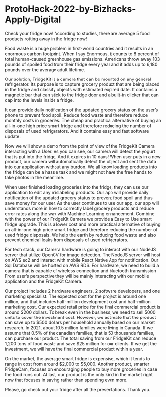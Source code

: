# ProtoHack-2022-by-Bizhacks-Apply-Digital

Check your fridge now! According to studies, there are average 5 food products rotting away in the fridge now!

Food waste is a huge problem in first-world countries and it results in an enormous carbon footprint. 
When I say Enormous, it counts to 8 percent of total human-caused greenhouse gas emissions. 
Americans throw away 103 pounds of spoiled food from their fridge every year and it adds up to 6,180 pounds over the average adult lifetime.


Our solution, FridgeKit is a camera that can be mounted on any general refrigerator. 
Its purpose is to capture grocery product that are being placed in the fridge and classify objects with estimated expired date. 
It contains a magnetic bar that can stick to the fridge door and a built-in clicker that can cap into the levels inside a fridge.

It can provide daily notification of the updated grocery status on the user’s phone to prevent food spoil.
Reduce food waste and therefore reduce monthly costs in groceries.
The cheap and practical alternative of buying an all-in-one high price smart fridge and therefore reducing the number of disposals of used refrigerators.
And it contains easy and fast software update.


Now we will show a demo from the point of view of the FridgeKit Camera interacting with a User.
As you can see, our camera will detect the yogurt that is put into the fridge. And it expires in 10 days! 
When user puts in a new product, our camera will automatically detect the object and sent the data into our application without any burdon. 
We all know loading products into the fridge can be a hassle task and we might not have the free hands to take photos in the meantime. 


When user finished loading groceries into the fridge, they can use our application to edit any mislabeling products. 
Our app will provide daily notification of the updated grocery status to prevent food spoil and thus save money for our user.
As the user continues to use our app, our app will understands more in how to correctly label grocery products and reduce error rates along the way with Machine Learning enhancement.
Combine with the power of our FridgeKit Camera we provide a Easy to Use smart fridge upgrade. 
This is a lower cost and more practical alternative of buying an all-in-one high price smart fridge and therefore reducing the number of used fridge disposals.
We help the earth by reducing food waste and also prevent chemical leaks from disposals of used refrigerators.


For tech stack, our Camera hardware is going to interact with our NodeJS server that utilize OpenCV for image detection. 
The NodeJS server will host on AWS ec2 and interact with mobile React Native App for notification. Our Sql Database will be hosted on AWS RDS.
For hardware, we need to build a camera that is capable of wireless connection and bluetooth transmission
From user’s perspective they will be mainly interacting with our mobile application and the FridgeKit Camera.


Our project includes 2 hardware engineers, 2 software developers, and one marketing specialist.
The expected cost for the project is around one million, and that includes half-million development cost and half-million marketing cost. 
Our expected retail price for the final commercial product is around $200 dollars. 
To break even in the business, we need to sell 5000 units to cover the investment cost.
However, we estimate that the product can save up to $500 dollars per household annually based on our market research.
In 2021, about 10.5 million families were living in Canada. 
If we assume that 0.5% of the canadian families, that is 50 thousands families, can purchase our product. 
The total saving from our FridgeKit can reduce 1,200 tons of food waste and save $25 million for our clients.
If we get the investment, we will have the final commercial product within a year. 


On the market, the average smart fridge is expensive, which it tends to range in cost from around $2,000 to $5,000.
Another product, smarter FridgeCam, focuses on encouraging people to buy more groceries in case the food runs out. 
At last, our product is the only kind in the market right now that focuses in saving rather than spending even more.


Please, go check out your fridge after all the presentations.  Thank you.
